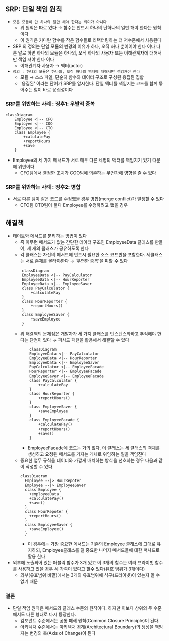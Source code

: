 ## SRP: 단일 책임 원칙

- `모든 모듈이 단 하나의 일만 해야 한다는 의미가 아니다`
    - 위 원칙은 따로 있다 &rarr; 함수는 반드시 하나의 단하나의 일만 해야 한다는 원칙이다
    - 이 원칙은 커다란 함수를 작은 함수들로 리택터링하는 더 저수준에서 사용된다
- SRP 의 정의는 단일 모듈의 변경의 이유가 하나, 오직 하나 뿐이어야 한다 이다 다른 말로 하면 하나의 모듈은 하나의, 오직 하나의 사용자 또는 이해관계자에 대해서만 책임 져야 한다 이다
    - 이해관계자 사용자 &rarr; 액터(actor)
- `정의 : 하나의 모듈은 하나의, 오직 하나의 액터에 대해서만 책임져야 한다`
    - 모듈 &rarr; 소스 파일, 단순히 함수와 데이터 구조로 구성된 응집된 집합
    - '응집된' 이라는 단어가 SRP를 암시한다. 단일 액터를 책임지는 코드를 함께 묶어주는 힘이 바로 응집성이다

### SRP를 위반하는 사례 : 징후1: 우발적 중복

```mermaid
classDiagram
    Employee <|-- CFO
    Employee <|-- COO
    Employee <|-- CTO
    class Employee {
        +calulatePay
        +reportHours
        +save
    }
```

- Employee의 세 가지 메서드가 서로 매우 다른 세명의 액터를 책임지기 있기 때문에 위반이다
    - CFO팀에서 결정한 조치가 COO팀에 의존하는 무언가에 영향을 줄 수 있다

### SRP를 위반하는 사례 : 징후2: 병합

- 서로 다른 팀이 같은 코드를 수정했을 경우 병합(merge conflict)가 발생할 수 있다
    - CFO팀 CTO팀이 둘다 Employee를 수정하려고 했을 경우

## 해결책

- 데이트와 메서드를 분리하는 방법이 있다
    - 즉 아무런 메서드가 없는 간단한 데이터 구조인 EmployeeData 클래스를 만들어, 세 개의 클래스가 공유하도록 한다
    - 각 클래스는 자신의 메서드에 반드시 필요한 소스 코드만을 포함한다. 세클래스는 서로 존재를 몰라야한다 &rarr; '우연한 중복'을 피할 수 있다
  ```mermaid
      classDiagram
      EmployeeData <|-- PayCalculator
      EmployeeData <|-- HourReporter
      EmployeeData <|-- EmployeeSaver
      class PayCalculator {
          +calculatePay
      }
      class HourReporter {
          +reportHours()
      }
      class EmployeeSaver {
          +saveEmployee
      } 
  ```
    - 위 해결책의 문제점은 개발자가 세 가지 클래스를 인스턴스화하고 추적해야 한다는 단점이 있다 &rarr; 퍼사드 패턴을 활용해서 해결할 수 있다
      ```mermaid
          classDiagram
          EmployeeData <|-- PayCalculator
          EmployeeData <|-- HourReporter
          EmployeeData <|-- EmployeeSaver
          PayCalculator <|-- EmployeeFacade
          HourReporter <|-- EmployeeFacade
          EmployeeSaver <|-- EmployeeFacade
          class PayCalculator {
              +calculatePay
          }
          class HourReporter {
              +reportHours()
          }
          class EmployeeSaver {
              +saveEmployee
          }
          class EmployeeFacade {
              +calculatePay()
              +reportHours()
              +save()
          }
      ```
        - EmployeeFacade에 코드는 거의 없다. 이 클래스는 세 클래스의 객체를 생성하고 요청된 메서드를 가지는 개체로 위임하는 일을 책임진다
    - 중요한 업무 규칙을 데이터와 가깝게 배치하는 방식을 선호하는 경우 다음과 같이 작성할 수 있다
      ```mermaid
      classDiagram
        Employee --|> HourRepoter
        Employee --|> EmployeeSaver
        class Employee {
          +employeeData
          +calculatePay()
          +save()
        }
        class HourRepoter {
          +reportHours()
        }
        class EmployeeSaver {
          +saveEmployee()
        }
      
      ```
        - 이 경우에는 가장 중요한 메서드는 기존의 Employee 클래스에 그대로 유지하되, Employee클래스를 덜 중요한 나머지 메서드들에 대한 퍼사드로 활용 한다
- 외부에 노출되어 있는 퍼블릭 함수가 3개 있고 이 3개의 함수는 여러 프라이빗 함수를 사용하고 있을 경우 세 가족이 있다고 할수 있다(유효 범위가 3개이다)
    - 외부(유효범위 바깥)에서는 3개의 유효범위에 식구(프라이빗)이 있는지 알 수 없기 때문

### 결론

- 단일 책임 원칙은 메서드와 클래스 수준의 원칙이다. 하지만 이보다 상위의 두 수준에서도 다른 형태로 다시 등장한다.
    - 컴포넌트 수준에서는 공통 폐쇄 원칙(Common Closure Principle)이 된다.
    - 아키텍처 수준에서는 아키텍처 경계(Architectural Boundary)의 생성을 책임지는 변경의 축(Axis of Change)이 된다